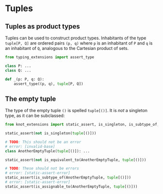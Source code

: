 # Tuples

## Tuples as product types

Tuples can be used to construct product types. Inhabitants of the type `tuple[P, Q]` are ordered
pairs `(p, q)` where `p` is an inhabitant of `P` and `q` is an inhabitant of `Q`, analogous to the
Cartesian product of sets.

```py
from typing_extensions import assert_type

class P: ...
class Q: ...

def _(p: P, q: Q):
    assert_type((p, q), tuple[P, Q])
```

## The empty tuple

The type of the empty tuple `()` is spelled `tuple[()]`. It is *not* a singleton type, as it can be
subclassed:

```py
from knot_extensions import static_assert, is_singleton, is_subtype_of, is_equivalent_to, is_assignable_to

static_assert(not is_singleton(tuple[()]))

# TODO: This should not be an error
# error: [invalid-base]
class AnotherEmptyTuple(tuple[()]): ...

static_assert(not is_equivalent_to(AnotherEmptyTuple, tuple[()]))

# TODO: These should not be errors
# error: [static-assert-error]
static_assert(is_subtype_of(AnotherEmptyTuple, tuple[()]))
# error: [static-assert-error]
static_assert(is_assignable_to(AnotherEmptyTuple, tuple[()]))
```
